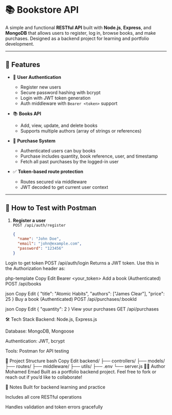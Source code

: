 # 📚 Bookstore API

A simple and functional **RESTful API** built with **Node.js**, **Express**, and **MongoDB** that allows users to register, log in, browse books, and make purchases. Designed as a backend project for learning and portfolio development.

---

## 🚀 Features

- 🔐 **User Authentication**
  - Register new users
  - Secure password hashing with bcrypt
  - Login with JWT token generation
  - Auth middleware with `Bearer <token>` support

- 📚 **Books API**
  - Add, view, update, and delete books
  - Supports multiple authors (array of strings or references)

- 🛒 **Purchase System**
  - Authenticated users can buy books
  - Purchase includes quantity, book reference, user, and timestamp
  - Fetch all past purchases by the logged-in user

- ✅ **Token-based route protection**
  - Routes secured via middleware
  - JWT decoded to get current user context

---

## 🧪 How to Test with Postman

1. **Register a user**  
   `POST /api/auth/register`  
   ```json
   {
     "name": "John Doe",
     "email": "john@example.com",
     "password": "123456"
   }
Login to get token
POST /api/auth/login
Returns a JWT token. Use this in the Authorization header as:

php-template
Copy
Edit
Bearer <your_token>
Add a book (Authenticated)
POST /api/books

json
Copy
Edit
{
  "title": "Atomic Habits",
  "authors": ["James Clear"],
  "price": 25
}
Buy a book (Authenticated)
POST /api/purchases/:bookId

json
Copy
Edit
{
  "quantity": 2
}
View your purchases
GET /api/purchases

🛠️ Tech Stack
Backend: Node.js, Express.js

Database: MongoDB, Mongoose

Authentication: JWT, bcrypt

Tools: Postman for API testing

📁 Project Structure
bash
Copy
Edit
backend/
├── controllers/
├── models/
├── routes/
├── middleware/
├── utils/
├── .env
└── server.js
🧑‍💻 Author
Mohamed Emad
Built as a portfolio backend project. Feel free to fork or reach out if you’d like to collaborate!

📌 Notes
Built for backend learning and practice

Includes all core RESTful operations

Handles validation and token errors gracefully
